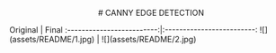 <p align="center">
    # CANNY EDGE DETECTION
</p>
Original                   |  Final
:-------------------------:|:-------------------------:
![](assets/README/1.jpg)   |  ![](assets/README/2.jpg)











